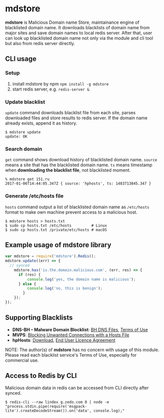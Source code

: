 mdstore
========================

**mdstore** is Malicious Domain name Store, maintainance engine of blacklisted domain name. It downloads blacklists of domain name from major sites and save domain names to local redis server. After that, user can look up blacklisted domain name not only via the module and cli tool but also from redis server directly.


CLI usage
----------

### Setup

1. install mdstore by npm `npm install -g mdstore`
2. start redis server, e.g. `redis-server &`

### Update blacklist

`update` command downloads blacklist file from each site, parses downloaded files and store results to redis server. If the domain name already exists, append it as history.

```
$ mdstore update
update: OK
```

### Search domain

`get` command shows download history of blacklisted domain name. `source` means a site that has the blacklisted domain name. `ts` means timestamp when **downloading the blacklist file**, not blacklisted moment.

```
% mdstore get 151.ru
2017-01-06T14:44:05.347Z { source: 'hphosts', ts: 1483713845.347 }
```

### Generate /etc/hosts file

`hosts` command output a list of blacklisted domain name as `/etc/hosts` format to make own machine prevent access to a malicious host.

```
$ mdstore hosts > hosts.txt
$ sudo cp hosts.txt /etc/hosts         # Linux
$ sudo cp hosts.txt /private/etc/hosts # macOS
```


Example usage of mdstore library
----------

```js
var mdstore = require('mdstore').Redis();
mdstore.update((err) => {
  // synced
	mdstore.has('is.the.domain.malicious.com', (err, res) => {
	  if (res) {
		  console.log('yes, the domain name is malicious');
	  } else {
		  console.log('no, this is benign');
		}
	});
});
```

Supporting Blacklists
----------

- **DNS-BH – Malware Domain Blocklist**: [BH DNS Files](http://www.malwaredomains.com/?page_id=66), [Terms of Use](http://www.malwaredomains.com/?page_id=1508)
- **MVPS**: [Blocking Unwanted Connections with a Hosts File](http://winhelp2002.mvps.org/hosts.htm)
- **hpHosts**: [Download](https://hosts-file.net/?s=Download), [End User Licence Agreement](https://hosts-file.net/download/eula.txt)

NOTE: The author(s) of **mdstore** has no concern with usage of this module. Please read each blacklist service's Terms of Use, especially for commercial use.


Access to Redis by CLI
-------------

Malicious domain data in redis can be accessed from CLI directly after synced.

```
$ redis-cli --raw lindex g.zedo.com 0 | node -e "process.stdin.pipe(require('msgpack-lite').createDecodeStream()).on('data', console.log);"
```
